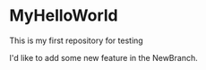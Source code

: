 # MyHelloWorld
This is my first repository for testing

I'd like to add some new feature in the NewBranch.
